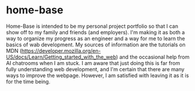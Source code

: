# home-base
Home-Base is intended to be my personal project portfolio so that I can show off to my family and friends (and employers). 
I'm making it as both a way to organize my progress as an engineer and a way for me to learn the basics of wab development. 
My sources of information are the tutorials on MDN (https://developer.mozilla.org/en-US/docs/Learn/Getting_started_with_the_web) and the occasional help from AI chatrooms when I am stuck.
I am aware that just doing this is far from fully understanding web development, and I'm certain that there are many ways to improve the webpage. However, I am satisfied with leaving it as it is for the time being.

